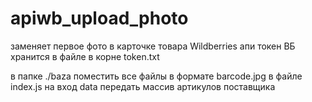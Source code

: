 # apiwb_upload_photo

заменяет первое фото в карточке товара Wildberries
апи токен ВБ хранится в файле в корне token.txt

в папке ./baza поместить все файлы в формате barcode.jpg
в файле index.js на вход data передать массив артикулов поставщика
